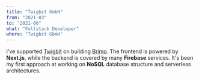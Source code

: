 ```yaml
---
title: "Twigbit GmbH"
from: "2021-03"
to: "2021-06"
what: "Fullstack Developer"
where: "Twigbit GbmH"
---
```


I've supported [Twigbit](https://twigbit.com) on building [Brimo](https://brimo.io). The frontend is powered by **Next.js**, while the backend is covered by many **Firebase** services. It's been my first approach at working on **NoSQL** database structure and serverless architectures.
